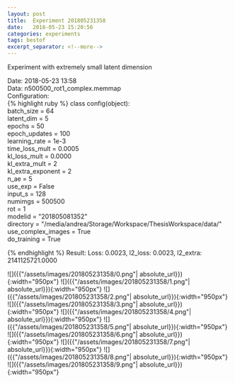 ```yaml
---
layout: post
title:  Experiment 201805231358
date:   2018-05-23 15:20:56
categories: experiments
tags: bestof
excerpt_separator: <!--more-->
---
```

Experiment with extremely small latent dimension  

 <!--more-->
Date: 2018-05-23 13:58  
Data: n500500_rot1_complex.memmap  
Configuration:   
{% highlight ruby %}
class config(object):  
    batch_size = 64  
    latent_dim = 5  
    epochs = 50  
    epoch_updates = 100  
    learning_rate = 1e-3   
    time_loss_mult = 0.0005   
    kl_loss_mult = 0.0000  
    kl_extra_mult = 2   
    kl_extra_exponent = 2  
    n_ae = 5  
    use_exp = False  
    input_s = 128  
    numimgs = 500500  
    rot = 1  
    modelid = "201805081352"  
    directory = "/media/andrea/Storage/Workspace/ThesisWorkspace/data/"  
    use_complex_images =  True  
    do_training = True  
  
{% endhighlight %}
Result: Loss: 0.0023, l2_loss: 0.0023, l2_extra: 2141125721.0000  

![]({{"/assets/images/201805231358/0.png"| absolute_url}}){:width="950px"}
![]({{"/assets/images/201805231358/1.png"| absolute_url}}){:width="950px"}
![]({{"/assets/images/201805231358/2.png"| absolute_url}}){:width="950px"}
![]({{"/assets/images/201805231358/3.png"| absolute_url}}){:width="950px"}
![]({{"/assets/images/201805231358/4.png"| absolute_url}}){:width="950px"}
![]({{"/assets/images/201805231358/5.png"| absolute_url}}){:width="950px"}
![]({{"/assets/images/201805231358/6.png"| absolute_url}}){:width="950px"}
![]({{"/assets/images/201805231358/7.png"| absolute_url}}){:width="950px"}
![]({{"/assets/images/201805231358/8.png"| absolute_url}}){:width="950px"}
![]({{"/assets/images/201805231358/9.png"| absolute_url}}){:width="950px"}
